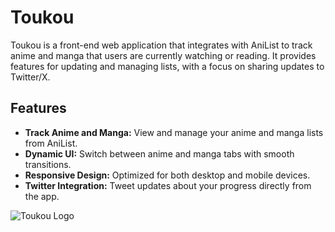 # Toukou

Toukou is a front-end web application that integrates with AniList to track anime and manga that users are currently watching or reading. It provides features for updating and managing lists, with a focus on sharing updates to Twitter/X.

## Features

- **Track Anime and Manga:** View and manage your anime and manga lists from AniList.
- **Dynamic UI:** Switch between anime and manga tabs with smooth transitions.
- **Responsive Design:** Optimized for both desktop and mobile devices.
- **Twitter Integration:** Tweet updates about your progress directly from the app.


![Toukou Logo](https://toukou.co/logo.png)
